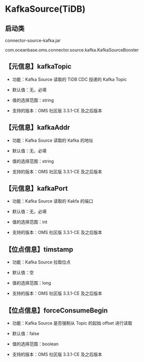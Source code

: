# KafkaSource(TiDB)

## 启动类

connector-source-kafka.jar

com.oceanbase.oms.connector.source.kafka.KafkaSourceBooster

## 【元信息】kafkaTopic

* 功能：Kafka Source 读取的 TiDB CDC 投递的 Kafka Topic

* 默认值：无，必填

* 值的选择范围：string

* 支持的版本：OMS 社区版 3.3.1-CE 及之后版本

## 【元信息】kafkaAddr

* 功能：Kafka Source 读取的 Kafka 的地址

* 默认值：无，必填

* 值的选择范围：string

* 支持的版本：OMS 社区版 3.3.1-CE 及之后版本

## 【元信息】kafkaPort

* 功能：Kafka Source 读取的 Kakfa 的端口

* 默认值：无，必填

* 值的选择范围：int

* 支持的版本：OMS 社区版 3.3.1-CE 及之后版本

## 【位点信息】timstamp

* 功能：Kafka Source 拉取位点

* 默认值：空

* 值的选择范围：long

* 支持的版本：OMS 社区版 3.3.1-CE 及之后版本

## 【位点信息】forceConsumeBegin

* 功能：Kafka Source 是否强制从 Topic 的起始 offset 进行读取

* 默认值：false

* 值的选择范围：boolean

* 支持的版本：OMS 社区版 3.3.1-CE 及之后版本
